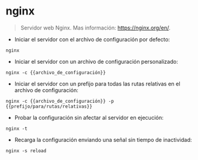 # nginx

> Servidor web Nginx.
> Mas información: <https://nginx.org/en/>.

- Iniciar el servidor con el archivo de configuración por defecto:

`nginx`

- Iniciar el servidor con un archivo de configuración personalizado:

`nginx -c {{archivo_de_configuración}}`

- Iniciar el servidor con un prefijo para todas las rutas relativas en el archivo de configuración:

`nginx -c {{archivo_de_configuración}} -p {{prefijo/para/rutas/relativas}}`

- Probar la configuración sin afectar al servidor en ejecución:

`nginx -t`

- Recarga la configuración enviando una señal sin tiempo de inactividad:

`nginx -s reload`
